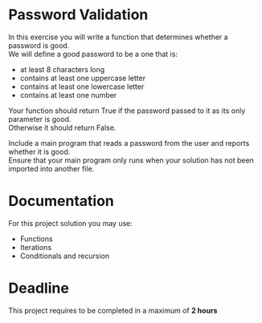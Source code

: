 # Password Validation

In this exercise you will write a function that determines whether a password is good.   
We will define a good password to be a one that is:
- at least 8 characters long
- contains at least one uppercase letter
- contains at least one lowercase letter
- contains at least one number

Your function should return True if the password passed to it as its only parameter is good.  
Otherwise it should return False. 

Include a main program that reads a password from the user and reports whether it is good.   
Ensure that your main program only runs when your solution has not been imported into another file.

# Documentation

For this project solution you may use:

- Functions
- Iterations
- Conditionals and recursion

# Deadline

This project requires to be completed in a maximum of **2 hours**
